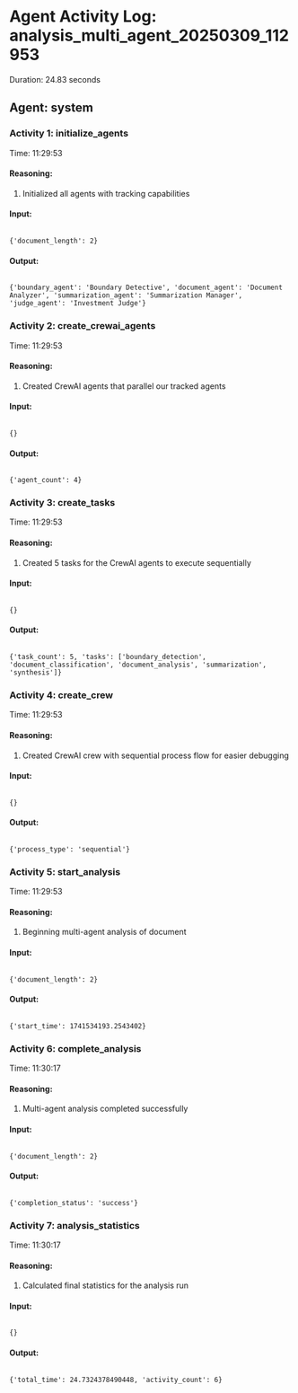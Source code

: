 # Agent Activity Log: analysis_multi_agent_20250309_112953

Duration: 24.83 seconds

## Agent: system

### Activity 1: initialize_agents

Time: 11:29:53


#### Reasoning:

1. Initialized all agents with tracking capabilities


#### Input:
```

{'document_length': 2}

```


#### Output:
```

{'boundary_agent': 'Boundary Detective', 'document_agent': 'Document Analyzer', 'summarization_agent': 'Summarization Manager', 'judge_agent': 'Investment Judge'}

```

### Activity 2: create_crewai_agents

Time: 11:29:53


#### Reasoning:

1. Created CrewAI agents that parallel our tracked agents


#### Input:
```

{}

```


#### Output:
```

{'agent_count': 4}

```

### Activity 3: create_tasks

Time: 11:29:53


#### Reasoning:

1. Created 5 tasks for the CrewAI agents to execute sequentially


#### Input:
```

{}

```


#### Output:
```

{'task_count': 5, 'tasks': ['boundary_detection', 'document_classification', 'document_analysis', 'summarization', 'synthesis']}

```

### Activity 4: create_crew

Time: 11:29:53


#### Reasoning:

1. Created CrewAI crew with sequential process flow for easier debugging


#### Input:
```

{}

```


#### Output:
```

{'process_type': 'sequential'}

```

### Activity 5: start_analysis

Time: 11:29:53


#### Reasoning:

1. Beginning multi-agent analysis of document


#### Input:
```

{'document_length': 2}

```


#### Output:
```

{'start_time': 1741534193.2543402}

```

### Activity 6: complete_analysis

Time: 11:30:17


#### Reasoning:

1. Multi-agent analysis completed successfully


#### Input:
```

{'document_length': 2}

```


#### Output:
```

{'completion_status': 'success'}

```

### Activity 7: analysis_statistics

Time: 11:30:17


#### Reasoning:

1. Calculated final statistics for the analysis run


#### Input:
```

{}

```


#### Output:
```

{'total_time': 24.7324378490448, 'activity_count': 6}

```
